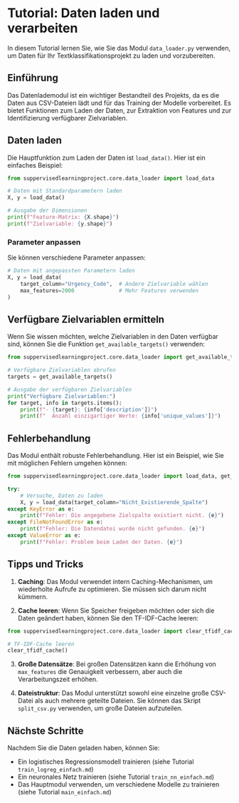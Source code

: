 # Tutorial: Daten laden und verarbeiten

In diesem Tutorial lernen Sie, wie Sie das Modul `data_loader.py` verwenden, um Daten für Ihr Textklassifikationsprojekt zu laden und vorzubereiten.

## Einführung

Das Datenlademodul ist ein wichtiger Bestandteil des Projekts, da es die Daten aus CSV-Dateien lädt und für das Training der Modelle vorbereitet. Es bietet Funktionen zum Laden der Daten, zur Extraktion von Features und zur Identifizierung verfügbarer Zielvariablen.

## Daten laden

Die Hauptfunktion zum Laden der Daten ist `load_data()`. Hier ist ein einfaches Beispiel:

```python
from suppervisedlearningproject.core.data_loader import load_data

# Daten mit Standardparametern laden
X, y = load_data()

# Ausgabe der Dimensionen
print(f"Feature-Matrix: {X.shape}")
print(f"Zielvariable: {y.shape}")
```

### Parameter anpassen

Sie können verschiedene Parameter anpassen:

```python
# Daten mit angepassten Parametern laden
X, y = load_data(
    target_column="Urgency_Code",  # Andere Zielvariable wählen
    max_features=2000              # Mehr Features verwenden
)
```

## Verfügbare Zielvariablen ermitteln

Wenn Sie wissen möchten, welche Zielvariablen in den Daten verfügbar sind, können Sie die Funktion `get_available_targets()` verwenden:

```python
from suppervisedlearningproject.core.data_loader import get_available_targets

# Verfügbare Zielvariablen abrufen
targets = get_available_targets()

# Ausgabe der verfügbaren Zielvariablen
print("Verfügbare Zielvariablen:")
for target, info in targets.items():
    print(f"- {target}: {info['description']}")
    print(f"  Anzahl einzigartiger Werte: {info['unique_values']}")
```

## Fehlerbehandlung

Das Modul enthält robuste Fehlerbehandlung. Hier ist ein Beispiel, wie Sie mit möglichen Fehlern umgehen können:

```python
from suppervisedlearningproject.core.data_loader import load_data, get_available_targets

try:
    # Versuche, Daten zu laden
    X, y = load_data(target_column="Nicht_Existierende_Spalte")
except KeyError as e:
    print(f"Fehler: Die angegebene Zielspalte existiert nicht. {e}")
except FileNotFoundError as e:
    print(f"Fehler: Die Datendatei wurde nicht gefunden. {e}")
except ValueError as e:
    print(f"Fehler: Problem beim Laden der Daten. {e}")
```

## Tipps und Tricks

1. **Caching**: Das Modul verwendet intern Caching-Mechanismen, um wiederholte Aufrufe zu optimieren. Sie müssen sich darum nicht kümmern.

2. **Cache leeren**: Wenn Sie Speicher freigeben möchten oder sich die Daten geändert haben, können Sie den TF-IDF-Cache leeren:

```python
from suppervisedlearningproject.core.data_loader import clear_tfidf_cache

# TF-IDF-Cache leeren
clear_tfidf_cache()
```

3. **Große Datensätze**: Bei großen Datensätzen kann die Erhöhung von `max_features` die Genauigkeit verbessern, aber auch die Verarbeitungszeit erhöhen.

4. **Dateistruktur**: Das Modul unterstützt sowohl eine einzelne große CSV-Datei als auch mehrere geteilte Dateien. Sie können das Skript `split_csv.py` verwenden, um große Dateien aufzuteilen.

## Nächste Schritte

Nachdem Sie die Daten geladen haben, können Sie:

- Ein logistisches Regressionsmodell trainieren (siehe Tutorial `train_logreg_einfach.md`)
- Ein neuronales Netz trainieren (siehe Tutorial `train_nn_einfach.md`)
- Das Hauptmodul verwenden, um verschiedene Modelle zu trainieren (siehe Tutorial `main_einfach.md`)
